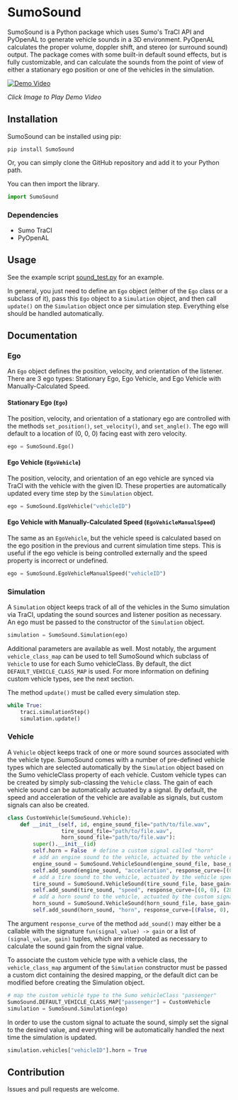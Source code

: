 # SumoSound
SumoSound is a Python package which uses Sumo's TraCI API and PyOpenAL to generate
vehicle sounds in a 3D environment. PyOpenAL calculates the proper volume, doppler
shift, and stereo (or surround sound) output. The package comes with some built-in 
default sound effects, but is fully customizable, and can calculate the sounds from
the point of view of either a stationary ego position or one of the vehicles in the
simulation.

[![Demo Video](https://img.youtube.com/vi/BPHDzUglJzg/0.jpg)](https://youtu.be/BPHDzUglJzg)

*Click Image to Play Demo Video*

## Installation
SumoSound can be installed using pip:
```
pip install SumoSound
```

Or, you can simply clone the GitHub repository and add it to your Python path.

You can then import the library.
```python
import SumoSound
```

### Dependencies
* Sumo TraCI
* PyOpenAL

## Usage
See the example script [sound_test.py](sound_test.py) for an example.

In general, you just need to define an ```Ego``` object (either of the ```Ego``` class or a
subclass of it), pass this ```Ego``` object to a ```Simulation``` object, and then call 
```update()``` on the ```Simulation``` object once per simulation step. Everything else 
should be handled automatically.

## Documentation

### Ego
An ```Ego``` object defines the position, velocity, and orientation of the listener.
There are 3 ego types: Stationary Ego, Ego Vehicle, and Ego Vehicle with Manually-Calculated Speed.

#### Stationary Ego (```Ego```)
The position, velocity, and orientation of a stationary ego are controlled with the methods ```set_position()```,
```set_velocity()```, and ```set_angle()```. The ego will default to a location of (0, 0, 0) facing east with
zero velocity.
```python
ego = SumoSound.Ego()
```

#### Ego Vehicle (```EgoVehicle```)
The position, velocity, and orientation of an ego vehicle are synced via TraCI with the vehicle with the given ID.
These properties are automatically updated every time step by the ```Simulation``` object.
```python
ego = SumoSound.EgoVehicle("vehicleID")
```

#### Ego Vehicle with Manually-Calculated Speed (```EgoVehicleManualSpeed```)
The same as an ```EgoVehicle```, but the vehicle speed is calculated based on the ego position in the previous and
current simulation time steps. This is useful if the ego vehicle is being controlled externally and the speed property
is incorrect or undefined.
```python
ego = SumoSound.EgoVehicleManualSpeed("vehicleID")
```

### Simulation
A ```Simulation``` object keeps track of all of the vehicles in the Sumo simulation via TraCI, updating the sound
sources and listener position as necessary. An ego must be passed to the constructor of the ```Simulation``` object.
```python
simulation = SumoSound.Simulation(ego)
```
Additional parameters are available as well. Most notably, the argument ```vehicle_class_map``` can be used to tell
SumoSound which subclass of ```Vehicle``` to use for each Sumo vehicleClass. By default, the dict
```DEFAULT_VEHICLE_CLASS_MAP``` is used. For more information on defining custom vehicle types, see the next section.

The method ```update()``` must be called every simulation step.
```python
while True:
    traci.simulationStep()
    simulation.update()
```

### Vehicle
A ```Vehicle``` object keeps track of one or more sound sources associated with the vehicle type. SumoSound comes with a
number of pre-defined vehicle types which are selected automatically by the ```Simulation``` object based on the Sumo
vehicleClass property of each vehicle. Custom vehicle types can be created by simply sub-classing the ```Vehicle```
class. The gain of each vehicle sound can be automatically actuated by a signal. By default, the speed and acceleration
of the vehicle are available as signals, but custom signals can also be created.

```python
class CustomVehicle(SumoSound.Vehicle):
    def __init__(self, id, engine_sound_file="path/to/file.wav",
                 tire_sound_file="path/to/file.wav",
                 horn_sound_file="path/to/file.wav"):
        super().__init__(id)
        self.horn = False  # define a custom signal called "horn"
        # add an engine sound to the vehicle, actuated by the vehicle acceleration
        engine_sound = SumoSound.VehicleSound(engine_sound_file, base_gain=0.5)
        self.add_sound(engine_sound, "acceleration", response_curve=[(0, 0.5), (2.5, 1)])
        # add a tire sound to the vehicle, actuated by the vehicle speed
        tire_sound = SumoSound.VehicleSound(tire_sound_file, base_gain=2)
        self.add_sound(tire_sound, "speed", response_curve=[(0, 0), (28, 1)])
        # add a horn sound to the vehicle, actuated by the custom signal "horn"
        horn_sound = SumoSound.VehicleSound(horn_sound_file, base_gain=2)
        self.add_sound(horn_sound, "horn", response_curve=[(False, 0), (True, 1)])
```

The argument ```response_curve``` of the method ```add_sound()``` may either be a callable with the signature
```fun(signal_value) -> gain``` or a list of ```(signal_value, gain)``` tuples, which are interpolated as necessary to
calculate the sound gain from the signal value.

To associate the custom vehicle type with a vehicle class, the ```vehicle_class_map``` argument of the ```Simulation```
constructor must be passed a custom dict containing the desired mapping, or the default dict can be modified before
creating the Simulation object.
```python
# map the custom vehicle type to the Sumo vehicleClass "passenger"
SumoSound.DEFAULT_VEHICLE_CLASS_MAP["passenger"] = CustomVehicle
simulation = SumoSound.Simulation(ego)
```

In order to use the custom signal to actuate the sound, simply set the signal to the desired value, and everything will
be automatically handled the next time the simulation is updated.
```python
simulation.vehicles["vehicleID"].horn = True
```

## Contribution
Issues and pull requests are welcome.
